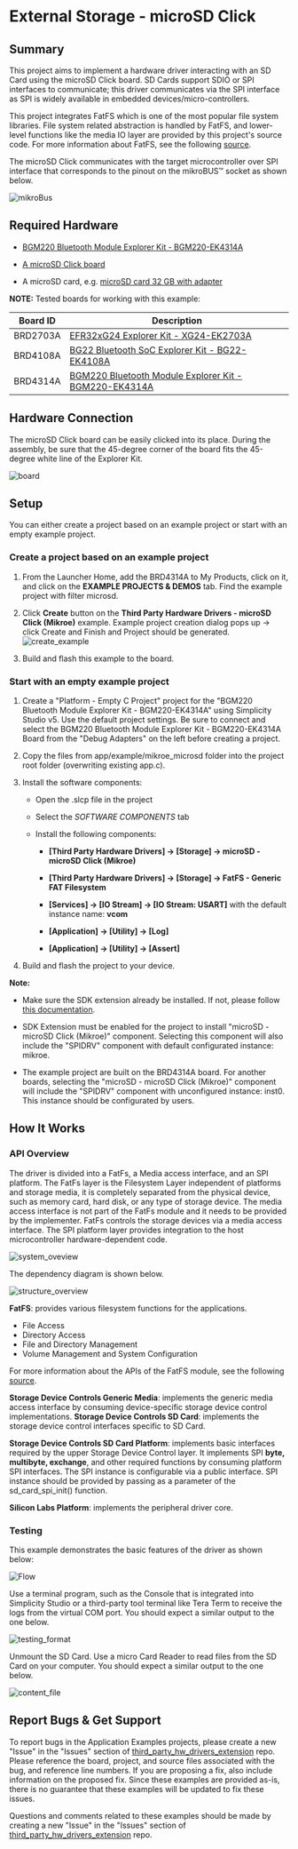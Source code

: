 # External Storage - microSD Click #

## Summary ##

This project aims to implement a hardware driver interacting with an SD Card using the microSD Click board. SD Cards support SDIO or SPI interfaces to communicate; this driver communicates via the SPI interface as SPI is widely available in embedded devices/micro-controllers.

This project integrates FatFS which is one of the most popular file system libraries. File system related abstraction is handled by FatFS, and lower-level functions like the media IO layer are provided by this project's source code. For more information about FatFS, see the following [source](http://elm-chan.org/fsw/ff/doc/appnote.html).

The microSD Click communicates with the target microcontroller over SPI interface that corresponds to the pinout on the mikroBUS™ socket as shown below.

![mikroBus](images/mikrobus.png)

## Required Hardware ##

- [BGM220 Bluetooth Module Explorer Kit - BGM220-EK4314A](https://www.silabs.com/development-tools/wireless/bluetooth/bgm220-explorer-kit?tab=overview)

- [A microSD Click board](https://www.mikroe.com/microsd-click)

- A microSD card, e.g. [microSD card 32 GB with adapter](https://www.mikroe.com/microsd-32gb)

**NOTE:**
Tested boards for working with this example:

| Board ID | Description  |
| ---------------------- | ------ |
| BRD2703A | [EFR32xG24 Explorer Kit - XG24-EK2703A](https://www.silabs.com/development-tools/wireless/efr32xg24-explorer-kit?tab=overview)    |
| BRD4108A | [BG22 Bluetooth SoC Explorer Kit - BG22-EK4108A](https://www.silabs.com/development-tools/wireless/bluetooth/bg22-explorer-kit?tab=overview)    |
| BRD4314A | [BGM220 Bluetooth Module Explorer Kit - BGM220-EK4314A](https://www.silabs.com/development-tools/wireless/bluetooth/bgm220-explorer-kit?tab=overview)    |

## Hardware Connection ##

The microSD Click board can be easily clicked into its place. During the assembly, be sure that the 45-degree corner of the board fits the 45-degree white line of the Explorer Kit.

![board](images/board.png)

## Setup ##

You can either create a project based on an example project or start with an empty example project.

### Create a project based on an example project ###

1. From the Launcher Home, add the BRD4314A to My Products, click on it, and click on the **EXAMPLE PROJECTS & DEMOS** tab. Find the example project with filter microsd.

2. Click **Create** button on the **Third Party Hardware Drivers - microSD Click (Mikroe)** example. Example project creation dialog pops up -> click Create and Finish and Project should be generated.
![create_example](images/create_example.png)

3. Build and flash this example to the board.

### Start with an empty example project ###

1. Create a "Platform - Empty C Project" project for the "BGM220 Bluetooth Module Explorer Kit - BGM220-EK4314A" using Simplicity Studio v5. Use the default project settings. Be sure to connect and select the BGM220 Bluetooth Module Explorer Kit - BGM220-EK4314A Board from the "Debug Adapters" on the left before creating a project.

2. Copy the files from app/example/mikroe_microsd folder into the project root folder (overwriting existing app.c).

3. Install the software components:

   - Open the .slcp file in the project

   - Select the *SOFTWARE COMPONENTS* tab

   - Install the following components:

     - **[Third Party Hardware Drivers] → [Storage] → microSD - microSD Click (Mikroe)**
     - **[Third Party Hardware Drivers] → [Storage] → FatFS - Generic FAT Filesystem**
     - **[Services] → [IO Stream] → [IO Stream: USART]** with the default instance name: **vcom**

     - **[Application] → [Utility] → [Log]**
     - **[Application] → [Utility] → [Assert]**

4. Build and flash the project to your device.

**Note:**

- Make sure the SDK extension already be installed. If not, please follow [this documentation](https://github.com/SiliconLabs/platform_hardware_drivers_sdk_extensions/blob/master/README.md).

- SDK Extension must be enabled for the project to install "microSD - microSD Click (Mikroe)" component. Selecting this component will also include the "SPIDRV" component with default configurated instance: mikroe.

- The example project are built on the BRD4314A board. For another boards, selecting the "microSD - microSD Click (Mikroe)" component will include the "SPIDRV" component with unconfigured instance: inst0. This instance should be configurated by users.

## How It Works ##

### API Overview ###

The driver is divided into a FatFs, a Media access interface, and an SPI platform. The FatFs layer is the Filesystem Layer independent of platforms and storage media, it is completely separated from the physical device, such as memory card, hard disk, or any type of storage device. The media access interface is not part of the FatFs module and it needs to be provided by the implementer. FatFs controls the storage devices via a media access interface. The SPI platform layer provides integration to the host microcontroller hardware-dependent code.

![system_oveview](images/system_overview.png)

The dependency diagram is shown below.

![structure_overview](images/structure_overview.png)

**FatFS**: provides various filesystem functions for the applications.

- File Access
- Directory Access
- File and Directory Management
- Volume Management and System Configuration

For more information about the APIs of the FatFS module, see the following [source](http://elm-chan.org/fsw/ff/00index_e.html).

**Storage Device Controls Generic Media**: implements the generic media access interface by consuming device-specific storage device control implementations.
**Storage Device Controls SD Card**: implements the storage device control interfaces specific to SD Card.

**Storage Device Controls SD Card Platform**: implements basic interfaces required by the upper Storage Device Control layer. It implements SPI **byte, multibyte, exchange**, and other required functions by consuming platform SPI interfaces. The SPI instance is configurable via a public interface. SPI instance should be provided by passing as a parameter of the sd_card_spi_init() function.

**Silicon Labs Platform**: implements the peripheral driver core.

### Testing ###

This example demonstrates the basic features of the driver as shown below:

![Flow](images/workflow.png)

Use a terminal program, such as the Console that is integrated into Simplicity Studio or a third-party tool terminal like Tera Term to receive the logs from the virtual COM port. You should expect a similar output to the one below.

![testing_format](images/testing.png)

Unmount the SD Card. Use a micro Card Reader to read files from the SD Card on your computer. You should expect a similar output to the one below.

![content_file](images/content_file.png)

## Report Bugs & Get Support ##

To report bugs in the Application Examples projects, please create a new "Issue" in the "Issues" section of [third_party_hw_drivers_extension](https://github.com/SiliconLabs/third_party_hw_drivers_extension) repo. Please reference the board, project, and source files associated with the bug, and reference line numbers. If you are proposing a fix, also include information on the proposed fix. Since these examples are provided as-is, there is no guarantee that these examples will be updated to fix these issues.

Questions and comments related to these examples should be made by creating a new "Issue" in the "Issues" section of [third_party_hw_drivers_extension](https://github.com/SiliconLabs/third_party_hw_drivers_extension) repo.
